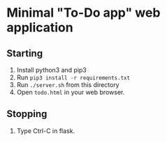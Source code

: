 Minimal "To-Do app" web application
===========

Starting
-------
1. Install python3 and pip3
2. Run `pip3 install -r requirements.txt`
3. Run `./server.sh` from this directory
4. Open `todo.html` in your web browser.

Stopping
--------
1. Type Ctrl-C in flask.

